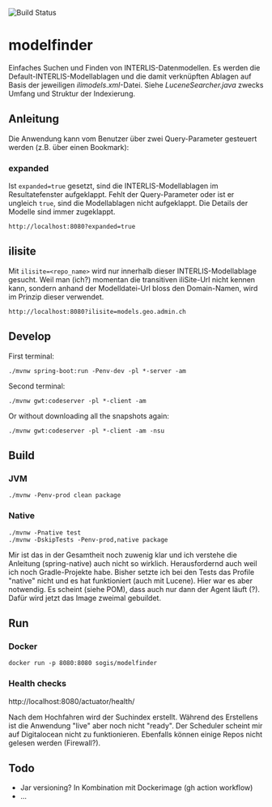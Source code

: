 ![Build Status](https://github.com/edigonzales/modelfinder/actions/workflows/main.yml/badge.svg)

# modelfinder

Einfaches Suchen und Finden von INTERLIS-Datenmodellen. Es werden die Default-INTERLIS-Modellablagen und die damit verknüpften Ablagen auf Basis der jeweiligen _ilimodels.xml_-Datei. Siehe _LuceneSearcher.java_ zwecks Umfang und Struktur der Indexierung. 

## Anleitung

Die Anwendung kann vom Benutzer über zwei Query-Parameter gesteuert werden (z.B. über einen Bookmark):

### expanded

Ist `expanded=true` gesetzt, sind die INTERLIS-Modellablagen im Resultatefenster aufgeklappt. Fehlt der Query-Parameter oder ist er ungleich `true`, sind die Modellablagen nicht aufgeklappt. Die Details der Modelle sind immer zugeklappt.

```
http://localhost:8080?expanded=true
```

## ilisite

Mit `ilisite=<repo_name>` wird nur innerhalb dieser INTERLIS-Modellablage gesucht. Weil man (ich?) momentan die transitiven iliSite-Url nicht kennen kann, sondern anhand der Modelldatei-Url bloss den Domain-Namen, wird im Prinzip dieser verwendet.

```
http://localhost:8080?ilisite=models.geo.admin.ch
```


## Develop
First terminal:
```
./mvnw spring-boot:run -Penv-dev -pl *-server -am
```

Second terminal:
```
./mvnw gwt:codeserver -pl *-client -am
```

Or without downloading all the snapshots again:

```
./mvnw gwt:codeserver -pl *-client -am -nsu
```

## Build

### JVM
```
./mvnw -Penv-prod clean package
```

### Native

```
./mvnw -Pnative test
./mvnw -DskipTests -Penv-prod,native package
```

Mir ist das in der Gesamtheit noch zuwenig klar und ich verstehe die Anleitung (spring-native) auch nicht so wirklich. Herausfordernd auch weil ich noch Gradle-Projekte habe. Bisher setzte ich bei den Tests das Profile "native" nicht und es hat funktioniert (auch mit Lucene). Hier war es aber notwendig. Es scheint (siehe POM), dass auch nur dann der Agent läuft (?). Dafür wird jetzt das Image zweimal gebuildet. 

## Run

### Docker
```
docker run -p 8080:8080 sogis/modelfinder
```

### Health checks
http://localhost:8080/actuator/health/

Nach dem Hochfahren wird der Suchindex erstellt. Während des Erstellens ist die Anwendung "live" aber noch nicht "ready". Der Scheduler scheint mir auf Digitalocean nicht zu funktionieren. Ebenfalls können einige Repos nicht gelesen werden (Firewall?).


## Todo
- Jar versioning? In Kombination mit Dockerimage (gh action workflow)
- ...